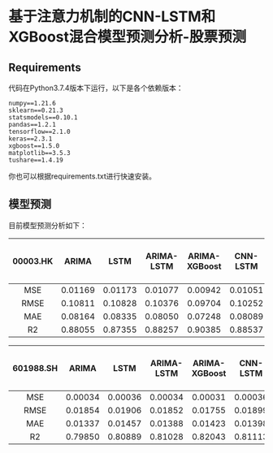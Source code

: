 # 基于注意力机制的CNN-LSTM和XGBoost混合模型预测分析-股票预测

## Requirements

代码在Python3.7.4版本下运行，以下是各个依赖版本：
```
numpy==1.21.6
sklearn==0.21.3
statsmodels==0.10.1
pandas==1.2.1
tensorflow==2.1.0
keras==2.3.1
xgboost==1.5.0
matplotlib==3.5.3
tushare==1.4.19
```
你也可以根据requirements.txt进行快速安装。

## 模型预测
目前模型预测分析如下：

| 00003.HK |  ARIMA  |  LSTM   | ARIMA-LSTM | ARIMA-XGBoost | CNN-LSTM | CNN-LSTM-Attention-XGBoost |
|:--------:|:-------:|:-------:|:----------:|:-------------:|:--------:|:--------------------------:|
|   MSE    | 0.01169 | 0.01173 |  0.01077   |    0.00942    | 0.01051  |          0.00895           |
|   RMSE   | 0.10811 | 0.10828 |  0.10376   |    0.09704    | 0.10252  |          0.09460           |
|   MAE    | 0.08164 | 0.08335 |  0.08050   |    0.07248    | 0.08089  |          0.07349           |
|    R2    | 0.88055 | 0.87355 |  0.88257   |    0.90385    | 0.88537  |          0.90239           |

| 601988.SH |  ARIMA  |  LSTM   | ARIMA-LSTM | ARIMA-XGBoost | CNN-LSTM | CNN-LSTM-Attention-XGBoost |
|:---------:|:-------:|:-------:|:----------:|:-------------:|:--------:|:--------------------------:|
|    MSE    | 0.00034 | 0.00036 |  0.00034   |    0.00031    | 0.00036  |          0.00034           |
|   RMSE    | 0.01854 | 0.01906 |  0.01852   |    0.01755    | 0.01899  |          0.01840           |
|    MAE    | 0.01337 | 0.01457 |  0.01388   |    0.01423    | 0.01398  |          0.01356           |
|    R2     | 0.79850 | 0.80889 |  0.81028   |    0.82043    | 0.81113  |          0.82277           |